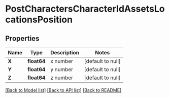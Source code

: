 # PostCharactersCharacterIdAssetsLocationsPosition

## Properties
Name | Type | Description | Notes
------------ | ------------- | ------------- | -------------
**X** | **float64** | x number | [default to null]
**Y** | **float64** | y number | [default to null]
**Z** | **float64** | z number | [default to null]

[[Back to Model list]](../README.md#documentation-for-models) [[Back to API list]](../README.md#documentation-for-api-endpoints) [[Back to README]](../README.md)

